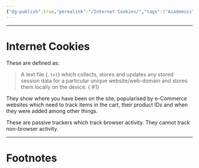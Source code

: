 ```yaml
---
{"dg-publish":true,"permalink":"/Internet Cookies/","tags":["Academics","CyberSec"]}
---
```



---
# Internet Cookies
These are defined as:
> A text file (`.txt`) which collects, stores and updates any stored session data for a particular unique website/web-domain and stores them locally on the device.
{ #1}


They show where you have been on the site, popularised by e-Commerce websites which need to track items in the cart, their product IDs and when they were added among other things.

These are passive trackers which track browser activity. They cannot track non-browser activity.

---
# Footnotes